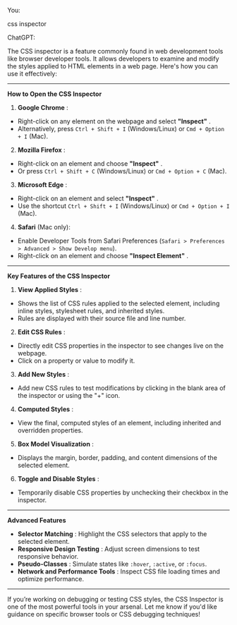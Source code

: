You:

css inspector

ChatGPT:

The CSS inspector is a feature commonly found in web development tools like browser developer tools. It allows developers to examine and modify the styles applied to HTML elements in a web page. Here's how you can use it effectively:

---

**How to Open the CSS Inspector**

1. **Google Chrome** :

- Right-click on any element on the webpage and select **"Inspect"** .
- Alternatively, press `Ctrl + Shift + I` (Windows/Linux) or `Cmd + Option + I` (Mac).

2. **Mozilla Firefox** :

- Right-click on an element and choose **"Inspect"** .
- Or press `Ctrl + Shift + C` (Windows/Linux) or `Cmd + Option + C` (Mac).

3. **Microsoft Edge** :

- Right-click on an element and select **"Inspect"** .
- Use the shortcut `Ctrl + Shift + I` (Windows/Linux) or `Cmd + Option + I` (Mac).

4. **Safari**  (Mac only):

- Enable Developer Tools from Safari Preferences (`Safari > Preferences > Advanced > Show Develop menu`).
- Right-click on an element and choose **"Inspect Element"** .

---

**Key Features of the CSS Inspector**

1. **View Applied Styles** :

- Shows the list of CSS rules applied to the selected element, including inline styles, stylesheet rules, and inherited styles.
- Rules are displayed with their source file and line number.

2. **Edit CSS Rules** :

- Directly edit CSS properties in the inspector to see changes live on the webpage.
- Click on a property or value to modify it.

3. **Add New Styles** :

- Add new CSS rules to test modifications by clicking in the blank area of the inspector or using the "+" icon.

4. **Computed Styles** :

- View the final, computed styles of an element, including inherited and overridden properties.

5. **Box Model Visualization** :

- Displays the margin, border, padding, and content dimensions of the selected element.

6. **Toggle and Disable Styles** :

- Temporarily disable CSS properties by unchecking their checkbox in the inspector.

---

**Advanced Features**

- **Selector Matching** : Highlight the CSS selectors that apply to the selected element.
- **Responsive Design Testing** : Adjust screen dimensions to test responsive behavior.
- **Pseudo-Classes** : Simulate states like `:hover`, `:active`, or `:focus`.
- **Network and Performance Tools** : Inspect CSS file loading times and optimize performance.

---

If you’re working on debugging or testing CSS styles, the CSS Inspector is one of the most powerful tools in your arsenal. Let me know if you'd like guidance on specific browser tools or CSS debugging techniques!

